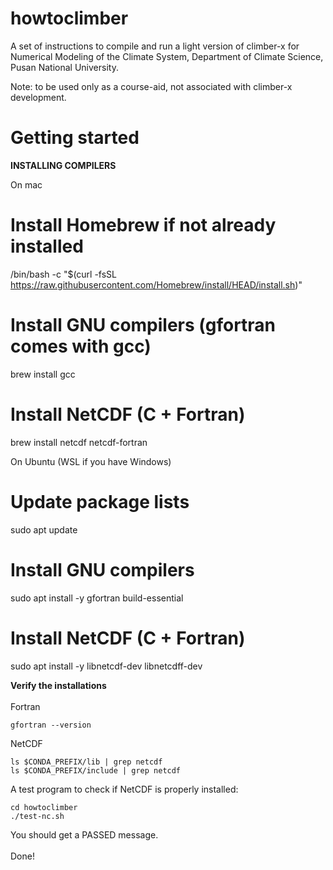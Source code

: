 # howtoclimber

A set of instructions to compile and run a light version of climber-x for Numerical Modeling of the Climate System, Department of Climate Science, Pusan National University. 

Note: to be used only as a course-aid, not associated with climber-x development.

# Getting started

**INSTALLING COMPILERS**

On mac

# Install Homebrew if not already installed
/bin/bash -c "$(curl -fsSL https://raw.githubusercontent.com/Homebrew/install/HEAD/install.sh)"

# Install GNU compilers (gfortran comes with gcc)
brew install gcc

# Install NetCDF (C + Fortran)
brew install netcdf netcdf-fortran

On Ubuntu (WSL if you have Windows)

# Update package lists
sudo apt update

# Install GNU compilers
sudo apt install -y gfortran build-essential

# Install NetCDF (C + Fortran)
sudo apt install -y libnetcdf-dev libnetcdff-dev

**Verify the installations**\
\
Fortran
```shell
gfortran --version
```
NetCDF
```shell
ls $CONDA_PREFIX/lib | grep netcdf
ls $CONDA_PREFIX/include | grep netcdf
```
A test program to check if NetCDF is properly installed:
```shell
cd howtoclimber
./test-nc.sh
```
You should get a PASSED message.\
\
Done!


